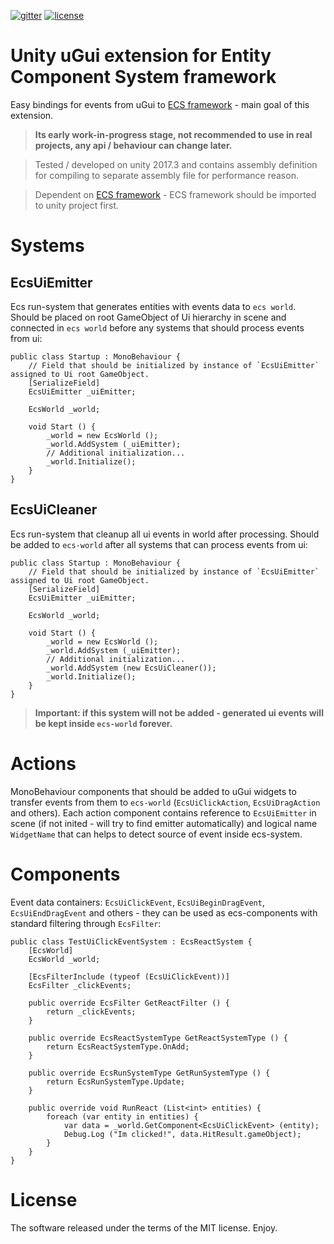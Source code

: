 [![gitter](https://img.shields.io/gitter/room/leopotam/ecs.svg)](https://gitter.im/leopotam/ecs)
[![license](https://img.shields.io/github/license/Leopotam/ecs-ui.svg)](https://github.com/Leopotam/ecs-ui/blob/develop/LICENSE)
# Unity uGui extension for Entity Component System framework
Easy bindings for events from uGui to [ECS framework](https://github.com/Leopotam/ecs) - main goal of this extension.

> **Its early work-in-progress stage, not recommended to use in real projects, any api / behaviour can change later.**

> Tested / developed on unity 2017.3 and contains assembly definition for compiling to separate assembly file for performance reason.

> Dependent on [ECS framework](https://github.com/Leopotam/ecs) - ECS framework should be imported to unity project first.


# Systems

## EcsUiEmitter

Ecs run-system that generates entities with events data to `ecs world`. Should be placed on root GameObject of Ui hierarchy in scene and connected in `ecs world` before any systems that should process events from ui:
```
public class Startup : MonoBehaviour {
    // Field that should be initialized by instance of `EcsUiEmitter` assigned to Ui root GameObject.
    [SerializeField]
    EcsUiEmitter _uiEmitter;

    EcsWorld _world;

    void Start () {
        _world = new EcsWorld ();
        _world.AddSystem (_uiEmitter);
        // Additional initialization...
        _world.Initialize();
    }
}
```

## EcsUiCleaner
Ecs run-system that cleanup all ui events in world after processing. Should be added to `ecs-world` after all systems that can process events from ui:
```
public class Startup : MonoBehaviour {
    // Field that should be initialized by instance of `EcsUiEmitter` assigned to Ui root GameObject.
    [SerializeField]
    EcsUiEmitter _uiEmitter;

    EcsWorld _world;

    void Start () {
        _world = new EcsWorld ();
        _world.AddSystem (_uiEmitter);
        // Additional initialization...
        _world.AddSystem (new EcsUiCleaner());
        _world.Initialize();
    }
}
```

> **Important: if this system will not be added - generated ui events will be kept inside `ecs-world` forever.**

# Actions
MonoBehaviour components that should be added to uGui widgets to transfer events from them to `ecs-world` (`EcsUiClickAction`, `EcsUiDragAction` and others). Each action component contains reference to `EcsUiEmitter` in scene (if not inited - will try to find emitter automatically) and logical name `WidgetName` that can helps to detect source of event inside ecs-system.

# Components
Event data containers: `EcsUiClickEvent`, `EcsUiBeginDragEvent`, `EcsUiEndDragEvent` and others - they can be used as ecs-components with standard filtering through `EcsFilter`:
```
public class TestUiClickEventSystem : EcsReactSystem {
    [EcsWorld]
    EcsWorld _world;

    [EcsFilterInclude (typeof (EcsUiClickEvent))]
    EcsFilter _clickEvents;

    public override EcsFilter GetReactFilter () {
        return _clickEvents;
    }

    public override EcsReactSystemType GetReactSystemType () {
        return EcsReactSystemType.OnAdd;
    }

    public override EcsRunSystemType GetRunSystemType () {
        return EcsRunSystemType.Update;
    }

    public override void RunReact (List<int> entities) {
        foreach (var entity in entities) {
            var data = _world.GetComponent<EcsUiClickEvent> (entity);
            Debug.Log ("Im clicked!", data.HitResult.gameObject);
        }
    }
}
```

# License
The software released under the terms of the MIT license. Enjoy.